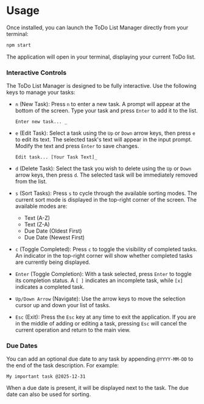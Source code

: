# Usage

Once installed, you can launch the ToDo List Manager directly from your terminal:

```bash
npm start
```

The application will open in your terminal, displaying your current ToDo list.

### Interactive Controls

The ToDo List Manager is designed to be fully interactive. Use the following keys to manage your tasks:

-   `n` (New Task): Press `n` to enter a new task. A prompt will appear at the bottom of the screen. Type your task and press `Enter` to add it to the list.

    ```
    Enter new task... _
    ```

-   `e` (Edit Task): Select a task using the `Up` or `Down` arrow keys, then press `e` to edit its text. The selected task's text will appear in the input prompt. Modify the text and press `Enter` to save changes.

    ```
    Edit task... [Your Task Text]_
    ```

-   `d` (Delete Task): Select the task you wish to delete using the `Up` or `Down` arrow keys, then press `d`. The selected task will be immediately removed from the list.

-   `s` (Sort Tasks): Press `s` to cycle through the available sorting modes. The current sort mode is displayed in the top-right corner of the screen. The available modes are:
    -   Text (A-Z)
    -   Text (Z-A)
    -   Due Date (Oldest First)
    -   Due Date (Newest First)

-   `c` (Toggle Completed): Press `c` to toggle the visibility of completed tasks. An indicator in the top-right corner will show whether completed tasks are currently being displayed.

-   `Enter` (Toggle Completion): With a task selected, press `Enter` to toggle its completion status. A `[ ]` indicates an incomplete task, while `[x]` indicates a completed task.

-   `Up/Down Arrow` (Navigate): Use the arrow keys to move the selection cursor up and down your list of tasks.

-   `Esc` (Exit): Press the `Esc` key at any time to exit the application. If you are in the middle of adding or editing a task, pressing `Esc` will cancel the current operation and return to the main view.

### Due Dates

You can add an optional due date to any task by appending `@YYYY-MM-DD` to the end of the task description. For example:

```
My important task @2025-12-31
```

When a due date is present, it will be displayed next to the task. The due date can also be used for sorting.
